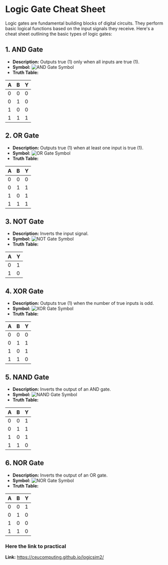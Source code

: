# Logic Gate Cheat Sheet

Logic gates are fundamental building blocks of digital circuits. They perform basic logical functions based on the input signals they receive. Here's a cheat sheet outlining the basic types of logic gates:

## 1. AND Gate

- **Description:** Outputs true (1) only when all inputs are true (1).
- **Symbol:** ![AND Gate Symbol](https://ohmify.com/wp-content/uploads/2020/07/AND-gate.png)
- **Truth Table:**

| A | B | Y      |
|---|---|--------|
| 0 | 0 |   0    |
| 0 | 1 |   0    |
| 1 | 0 |   0    |
| 1 | 1 |   1    |

## 2. OR Gate

- **Description:** Outputs true (1) when at least one input is true (1).
- **Symbol:** ![OR Gate Symbol](https://ohmify.com/wp-content/uploads/2020/07/OR-gate.png)
- **Truth Table:**

| A | B | Y |
|---|---|--------|
| 0 | 0 |   0    |
| 0 | 1 |   1    |
| 1 | 0 |   1    |
| 1 | 1 |   1    |

## 3. NOT Gate

- **Description:** Inverts the input signal.
- **Symbol:** ![NOT Gate Symbol](https://ohmify.com/wp-content/uploads/2020/07/NOT-gate.png)
- **Truth Table:**

| A | Y |
|---|--------|
| 0 |   1    |
| 1 |   0    |

## 4. XOR Gate

- **Description:** Outputs true (1) when the number of true inputs is odd.
- **Symbol:** ![XOR Gate Symbol](https://ohmify.com/wp-content/uploads/2020/07/XOR-gate.png)
- **Truth Table:**

| A | B | Y |
|---|---|--------|
| 0 | 0 |   0    |
| 0 | 1 |   1    |
| 1 | 0 |   1    |
| 1 | 1 |   0    |

## 5. NAND Gate

- **Description:** Inverts the output of an AND gate.
- **Symbol:** ![NAND Gate Symbol](https://ohmify.com/wp-content/uploads/2020/07/NAND-gate.png)
- **Truth Table:**

| A | B | Y |
|---|---|--------|
| 0 | 0 |   1    |
| 0 | 1 |   1    |
| 1 | 0 |   1    |
| 1 | 1 |   0    |

## 6. NOR Gate

- **Description:** Inverts the output of an OR gate.
- **Symbol:** ![NOR Gate Symbol](https://ohmify.com/wp-content/uploads/2020/07/NOR-gate.png)
- **Truth Table:**

| A | B | Y |
|---|---|--------|
| 0 | 0 |   1    |
| 0 | 1 |   0    |
| 1 | 0 |   0    |
| 1 | 1 |   0    |

### Here the link to practical
**Link:** https://ceucomputing.github.io/logicsim2/
